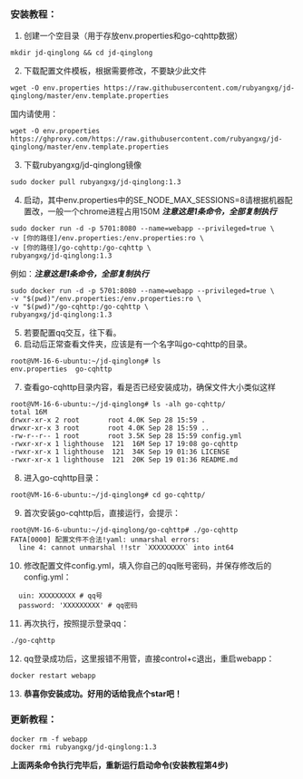 ### 安装教程：
1. 创建一个空目录（用于存放env.properties和go-cqhttp数据）
```
mkdir jd-qinglong && cd jd-qinglong
```
2. 下载配置文件模板，根据需要修改，不要缺少此文件
```
wget -O env.properties https://raw.githubusercontent.com/rubyangxg/jd-qinglong/master/env.template.properties
```
国内请使用：
```
wget -O env.properties https://ghproxy.com/https://raw.githubusercontent.com/rubyangxg/jd-qinglong/master/env.template.properties
```
3. 下载rubyangxg/jd-qinglong镜像
```
sudo docker pull rubyangxg/jd-qinglong:1.3
```
4. 启动，其中env.properties中的SE_NODE_MAX_SESSIONS=8请根据机器配置改，一般一个chrome进程占用150M **_注意这是1条命令，全部复制执行_**
```
sudo docker run -d -p 5701:8080 --name=webapp --privileged=true \ 
-v [你的路径]/env.properties:/env.properties:ro \ 
-v [你的路径]/go-cqhttp:/go-cqhttp \
rubyangxg/jd-qinglong:1.3
```
例如：**_注意这是1条命令，全部复制执行_**
```
sudo docker run -d -p 5701:8080 --name=webapp --privileged=true \
-v "$(pwd)"/env.properties:/env.properties:ro \
-v "$(pwd)"/go-cqhttp:/go-cqhttp \
rubyangxg/jd-qinglong:1.3
``` 
5. 若要配置qq交互，往下看。
6. 启动后正常查看文件夹，应该是有一个名字叫go-cqhttp的目录。
```
root@VM-16-6-ubuntu:~/jd-qinglong# ls
env.properties  go-cqhttp
   ```
7. 查看go-cqhttp目录内容，看是否已经安装成功，确保文件大小类似这样
```
root@VM-16-6-ubuntu:~/jd-qinglong# ls -alh go-cqhttp/
total 16M
drwxr-xr-x 2 root       root 4.0K Sep 28 15:59 .
drwxr-xr-x 3 root       root 4.0K Sep 28 15:59 ..
-rw-r--r-- 1 root       root 3.5K Sep 28 15:59 config.yml
-rwxr-xr-x 1 lighthouse  121  16M Sep 17 19:08 go-cqhttp
-rwxr-xr-x 1 lighthouse  121  34K Sep 19 01:36 LICENSE
-rwxr-xr-x 1 lighthouse  121  20K Sep 19 01:36 README.md
```
8. 进入go-cqhttp目录：
```
root@VM-16-6-ubuntu:~/jd-qinglong# cd go-cqhttp/
```
9. 首次安装go-cqhttp后，直接运行，会提示：
```
root@VM-16-6-ubuntu:~/jd-qinglong/go-cqhttp# ./go-cqhttp
FATA[0000] 配置文件不合法!yaml: unmarshal errors:
  line 4: cannot unmarshal !!str `XXXXXXXXX` into int64 
```
10. 修改配置文件config.yml，填入你自己的qq账号密码，并保存修改后的config.yml：
```
  uin: XXXXXXXXX # qq号
  password: 'XXXXXXXXX' # qq密码
```
11. 再次执行，按照提示登录qq：
```
./go-cqhttp 
```
12. qq登录成功后，这里报错不用管，直接control+c退出，重启webapp：
```
docker restart webapp
```
13. **恭喜你安装成功。好用的话给我点个star吧！**
### 更新教程：
```
docker rm -f webapp
docker rmi rubyangxg/jd-qinglong:1.3
```
**上面两条命令执行完毕后，重新运行启动命令(安装教程第4步)**
